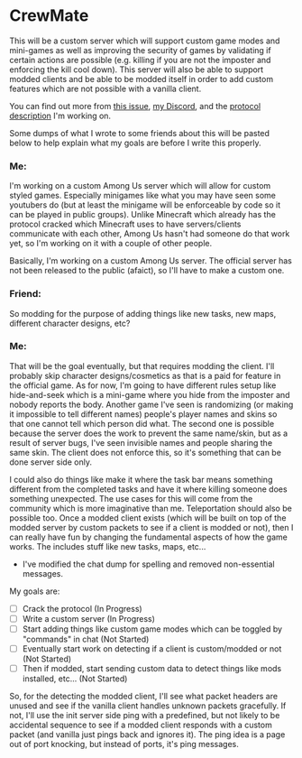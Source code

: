 # CrewMate

This will be a custom server which will support custom game modes and mini-games as well as improving the security of games by validating if certain actions are possible (e.g. killing if you are not the imposter and enforcing the kill cool down). This server will also be able to support modded clients and be able to be modded itself in order to add custom features which are not possible with a vanilla client.

You can find out more from [this issue][nickcis-issue], [my Discord][discord], and the [protocol description][wiki] I'm working on.

Some dumps of what I wrote to some friends about this will be pasted below to help explain what my goals are before I write this properly.

### Me:

I'm working on a custom Among Us server which will allow for custom styled games. Especially minigames like what you may have seen some youtubers do (but at least the minigame will be enforceable by code so it can be played in public groups).
Unlike Minecraft which already has the protocol cracked which Minecraft uses to have servers/clients communicate with each other, Among Us hasn't had someone do that work yet, so I'm working on it with a couple of other people.

Basically, I'm working on a custom Among Us server. The official server has not been released to the public (afaict), so I'll have to make a custom one.

### Friend:

So modding for the purpose of adding things like new tasks, new maps, different character designs, etc?

### Me:

That will be the goal eventually, but that requires modding the client. I'll probably skip character designs/cosmetics as that is a paid for feature in the official game. As for now, I'm going to have different rules setup like hide-and-seek which is a mini-game where you hide from the imposter and nobody reports the body. Another game I've seen is randomizing (or making it impossible to tell different names) people's player names and skins so that one cannot tell which person did what.
The second one is possible because the server does the work to prevent the same name/skin, but as a result of server bugs, I've seen invisible names and people sharing the same skin. The client does not enforce this, so it's something that can be done server side only.

I could also do things like make it where the task bar means something different from the completed tasks and have it where killing someone does something unexpected. The use cases for this will come from the community which is more imaginative than me.
Teleportation should also be possible too.
Once a modded client exists (which will be built on top of the modded server by custom packets to see if a client is modded or not), then I can really have fun by changing the fundamental aspects of how the game works. The includes stuff like new tasks, maps, etc...

* I've modified the chat dump for spelling and removed non-essential messages.

My goals are:
* [ ] Crack the protocol (In Progress)
* [ ] Write a custom server (In Progress)
* [ ] Start adding things like custom game modes which can be toggled by "commands" in chat (Not Started)
* [ ] Eventually start work on detecting if a client is custom/modded or not (Not Started)
* [ ] Then if modded, start sending custom data to detect things like mods installed, etc... (Not Started)

So, for the detecting the modded client, I'll see what packet headers are unused and see if the vanilla client handles unknown packets gracefully. If not, I'll use the init server side ping with a predefined, but not likely to be accidental sequence to see if a modded client responds with a custom packet (and vanilla just pings back and ignores it). The ping idea is a page out of port knocking, but instead of ports, it's ping messages.

[nickcis-issue]: https://github.com/NickCis/among-us-proxy/issues/4
[discord]: https://discord.com/invite/DFUaVMx
[wiki]: https://github.com/alexis-evelyn/Among-Us-Protocol/wiki
